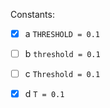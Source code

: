 Constants:  
- [x] a `THRESHOLD = 0.1`
- [ ] b `threshold = 0.1`
- [ ] c `Threshold = 0.1`
- [x] d `T = 0.1`  

